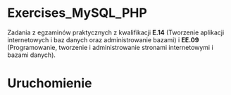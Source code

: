 # Exercises_MySQL_PHP
Zadania z egzaminów praktycznych z kwalifikacji <b>E.14</b> (Tworzenie aplikacji internetowych i baz danych oraz administrowanie bazami) i <b>EE.09</b> (Programowanie, tworzenie i administrowanie stronami internetowymi i bazami danych).
# Uruchomienie
